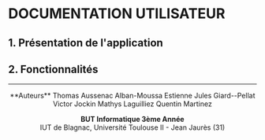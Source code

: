 # DOCUMENTATION UTILISATEUR

## 1. Présentation de l'application
## 2. Fonctionnalités

---

<div align="center">
**Auteurs**
Thomas Aussenac  
Alban-Moussa Estienne  
Jules Giard--Pellat  
Victor Jockin  
Mathys Laguilliez  
Quentin Martinez  

**BUT Informatique 3ème Année**  
IUT de Blagnac, Université Toulouse II - Jean Jaurès (31)
</div>